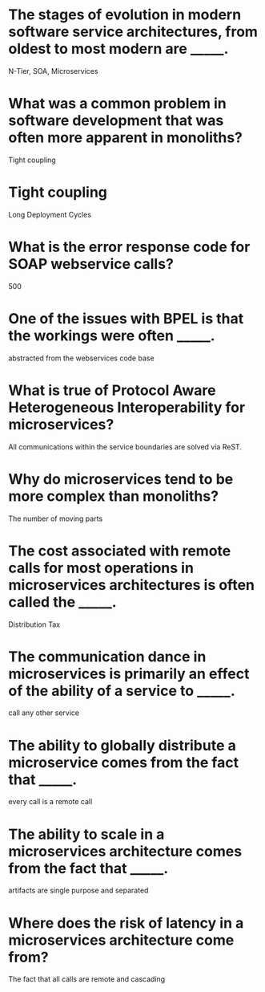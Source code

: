 # The stages of evolution in modern software service architectures, from oldest to most modern are _____.
N-Tier, SOA, Microservices

# What was a common problem in software development that was often more apparent in monoliths?
Tight coupling

# Tight coupling
Long Deployment Cycles

# What is the error response code for SOAP webservice calls?
500

# One of the issues with BPEL is that the workings were often _____.
abstracted from the webservices code base

# What is true of Protocol Aware Heterogeneous Interoperability for microservices?
All communications within the service boundaries are solved via ReST.

# Why do microservices tend to be more complex than monoliths?
The number of moving parts

# The cost associated with remote calls for most operations in microservices architectures is often called the _____.
Distribution Tax

# The communication dance in microservices is primarily an effect of the ability of a service to _____.
call any other service

# The ability to globally distribute a microservice comes from the fact that _____.
every call is a remote call

# The ability to scale in a microservices architecture comes from the fact that _____.
artifacts are single purpose and separated

# Where does the risk of latency in a microservices architecture come from?
The fact that all calls are remote and cascading

